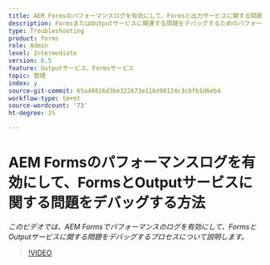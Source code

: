 ```yaml
---
title: AEM Formsのパフォーマンスログを有効にして、Formsと出力サービスに関する問題をデバッグする方法
description: FormsまたはOutputサービスに関連する問題をデバッグするためのパフォーマンスログを有効にする手順
type: Troubleshooting
product: forms
role: Admin
level: Intermediate
version: 6.5
feature: Outputサービス、Formsサービス
topic: 管理
index: y
source-git-commit: 65a40826d3be322673e116d98124c3cbfb1d6eb4
workflow-type: tm+mt
source-wordcount: '73'
ht-degree: 1%

---
```



# AEM Formsのパフォーマンスログを有効にして、FormsとOutputサービスに関する問題をデバッグする方法

*このビデオでは、AEM Formsでパフォーマンスのログを有効にして、FormsとOutputサービスに関する問題をデバッグするプロセスについて説明します。*

>[!VIDEO](https://video.tv.adobe.com/v/335499?quality=9&learn=on)
